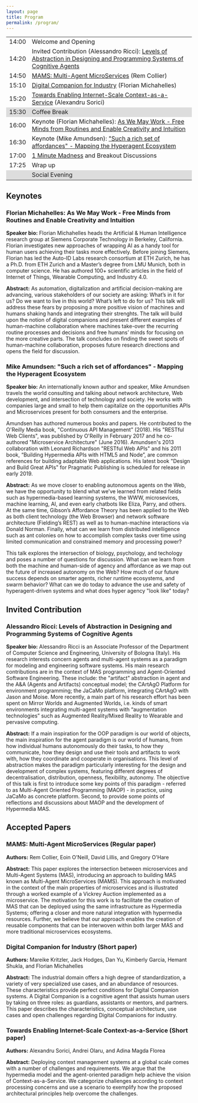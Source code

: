 ```yaml
---
layout: page
title: Program
permalink: /program/
---
```


<table>
	<thead></thead>
	<tr>
		<td>14:00</td>
		<td>Welcome and Opening</td>
	</tr>
	<tr>
		<td>14:20</td>
		<td>Invited Contribution (Alessandro Ricci): <a href="#talk-alessandro">Levels of Abstraction in Designing and Programming Systems of Cognitive Agents</a></td>
	</tr>
	<tr>
		<td>14:50</td>
		<td> <a href="#paper-collier">MAMS: Multi-Agent MicroServices</a> (Rem Collier) </td>
	</tr>
	<tr>
		<td>15:10</td>
		<td> <a href="#paper-kritzler">Digital Companion for Industry</a> (Florian Michahelles) </td>
	</tr>
	<tr>
		<td>15:20</td>
		<td> <a href="#paper-sorici">Towards Enabling Internet-Scale Context-as-a-Service</a> (Alexandru Sorici) </td>
	</tr>
	<tr style="background-color: #dddddd">
		<td>15:30</td>
		<td>Coffee Break</td>
	</tr>
	<tr>
		<td>16:00</td>
		<td>Keynote (Florian Michahelles): <a href="#keynote-florian">As We May Work - Free Minds from Routines and Enable Creativity and Intuition</a></td>
	</tr>
	<tr>
		<td>16:30</td>
		<td>Keynote (Mike Amundsen): <a href="#keynote-mike">"Such a rich set of affordances" - Mapping the Hyperagent Ecosystem</a></td>
	</tr>
	<tr>
		<td>17:00</td>
		<td><a href="https://docs.google.com/forms/d/e/1FAIpQLScCypPvCgcFV54OWxduftHbWhBwJrsEFiJTZR8yDNS17pYf2A/viewform" target="_blank">1 Minute Madness</a> and Breakout Discussions</td>
	</tr>
	<tr>
		<td>17:25</td>
		<td>Wrap up</td>
	</tr>
	<tr style="background-color: #dddddd">
		<td></td>
		<td>Social Evening</td>
	</tr>
</table>


<h2>Keynotes</h2>

<h3 id="keynote-florian">Florian Michahelles: As We May Work - Free Minds from Routines and Enable Creativity and Intuition</h3>

**Speaker bio:** Florian Michahelles heads the Artificial & Human Intelligence research group at Siemens Corporate Technology in Berkeley, California. Florian investigates new approaches of wrapping AI as a handy tool for human users achieving their tasks more effectively. Before joining Siemens, Florian has led the Auto-ID Labs research consortium at ETH Zurich, he has a Ph.D. from ETH Zurich and a Master’s degree from LMU Munich, both in computer science. He has authored 100+ scientific articles in the field of Internet of Things, Wearable Computing, and Industry 4.0.

**Abstract:** As automation, digitalization and artificial decision-making are advancing, various stakeholders of our society are asking: What’s in it for us? Do we want to live in this world? What’s left to do for us? This talk will address these fears by proposing a more positive vision of machines and humans shaking hands and integrating their strenghts. The talk will build upon the notion of digital companions and present different examples of human-machine collaboration where machines take-over the recurring routine processes and decisions and free humans’ minds for focusing on the more creative parts. The talk concludes on finding the sweet spots of human-machine collaboration, proposes future research directions and opens the field for discussion.

<h3 id="keynote-mike">Mike Amundsen: "Such a rich set of affordances" - Mapping the Hyperagent Ecosystem</h3>

**Speaker bio:** An internationally known author and speaker, Mike Amundsen travels the world consulting and talking about network architecture, Web development, and intersection of technology and society. He works with companies large and small to help them capitalize on the opportunities APIs and Microservices present for both consumers and the enterprise. 

Amundsen has authored numerous books and papers. He contributed to the O'Reilly Media book, "Continuous API Management" (2018).  His "RESTful Web Clients", was published by O'Reilly in February 2017 and he co-authored "Microservice Architecture" (June 2016). Amundsen's 2013 collaboration with Leonard Richardson "RESTful Web APIs" and his 2011 book, “Building Hypermedia APIs with HTML5 and Node”, are common references for building adaptable Web applications.  His latest book "Design and Build Great APIs" for Pragmatic Publishing is scheduled for release in early 2019.

**Abstract:** As we move closer to enabling autonomous agents on the Web, we have the opportunity to blend what we’ve learned from related fields such as hypermedia-based learning systems, the WWW, microsevices, machine learning, AI, and even early chatbots like Eliza, Parry, and others. At the same time, Gibson’s Affordance Theory has been applied to the Web as both client technology (the Web Browser) and network software architecture (Fielding’s REST) as well as to human-machine interactions via Donald Norman. Finally, what can we learn from distributed intelligence such as ant colonies on how to accomplish complex tasks over time using limited communication and constrained memory and processing power?

This talk explores the intersection of biology, psychology, and techology and poses a number of questions for discussion. What can we learn from both the machine and human-side of agency and affordance as we map out the future of increased autonomy on the Web? How much of our future success depends on smarter agents, richer runtime ecosystems, and swarm behavior? What can we do today to advance the use and safety of hyperagent-driven systems and what does hyper agency "look like" today?


<h2>Invited Contribution</h2>

<h3 id="talk-alessandro">Alessandro Ricci: Levels of Abstraction in Designing and Programming Systems of Cognitive Agents</h3>

**Speaker bio:** Alessandro Ricci is an Associate Professor of the Department of Computer Science and Engineering, University of Bologna (Italy). His research interests concern agents and multi-agent systems as a paradigm for modeling and engineering software systems. His main research contributions are in the context of MAS programming and Agent-Oriented Software Engineering. These include: the "artifact" abstraction in agent and the A&A (Agents and Artifacts) conceptual model; the CArtAgO Platform for environment programming; the JaCaMo platform, integrating CArtAgO with Jason and Moise. More recently, a main part of his research effort has been spent on Mirror Worlds and Augmented Worlds, i.e. kinds of smart environments integrating multi-agent systems with “augmentation technologies” such as Augmented Reality/Mixed Reality to Wearable and pervasive computing.

**Abstract:** If a main inspiration for the OOP paradigm is our world of objects, the main inspiration for the agent paradigm is our world of humans, from how individual humans autonomously do their tasks, to how they communicate, how they design and use their tools and artifacts to work with, how they coordinate and cooperate in organisations. This level of abstraction makes the paradigm particularly interesting for the design and development of complex systems, featuring different degrees of decentralisation, distribution, openness, flexibility, autonomy. The objective of this talk is first to introduce some key points of this paradigm - referred to as Multi-Agent Oriented Programming (MAOP) - in practice, using JaCaMo as concrete platform. Second, to provide some points of reflections and discussions about MAOP and the development of Hypermedia MAS.


<h2>Accepted Papers</h2>

<h3 id="paper-collier">MAMS: Multi-Agent MicroServices (Regular paper)</h3>

**Authors:** Rem Collier, Eoin O'Neill, David Lillis, and Gregory O'Hare

**Abstract:** This paper explores the intersection between microservices and Multi-Agent Systems (MAS), introducing an approach to building MAS known as Multi-Agent MicroServices (MAMS). This approach is motivated in the context of the main properties of microservices and is illustrated through a worked example of a Vickrey Auction implemented as a microservice. The motivation for this work is to facilitate the creation of MAS that can be deployed using the same infrastructure as Hypermedia Systems; offering a closer and more natural integration with hypermedia resources. Further, we believe that our approach enables the creation of reusable components that can be interwoven within both larger MAS and more traditional microservices ecosystems.

<h3 id="paper-kritzler">Digital Companion for Industry (Short paper)</h3>

**Authors:** Mareike Kritzler, Jack Hodges, Dan Yu, Kimberly Garcia, Hemant Shukla, and Florian Michahelles

**Abstract:** The industrial domain offers a high degree of standardization, a variety of very specialized use cases, and an abundance of resources. These characteristics provide perfect conditions for Digital Companion systems. A Digital Companion is a cognitive agent that assists human users by taking on three roles: as guardians, assistants or mentors, and partners. This paper describes the characteristics, conceptual architecture, use cases and open challenges regarding Digital Companions for industry.

<h3 id="paper-sorici">Towards Enabling Internet-Scale Context-as-a-Service (Short paper)</h3>

**Authors:** Alexandru Sorici, Andrei Olaru, and Adina Magda Florea

**Abstract:** Deploying context management systems at a global scale comes with a number of challenges and requirements. We argue that the hypermedia model and the agent-oriented paradigm help achieve the vision of Context-as-a-Service. We categorize challenges according to context processing concerns and use a scenario to exemplify how the proposed architectural principles help overcome the challenges.
